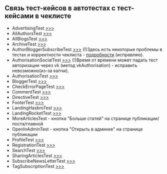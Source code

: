 <h2>Связь тест-кейсов в автотестах с тест-кейсами в чеклисте</h2>
<ul>
<li>AdvertisingTest <a href="https://wiki.changers.team/pages/viewpage.action?pageId=24643044#id-ТестированиеPabloМел-t18">>>></a></li>
<li>AllAuthorsTest <a href="https://wiki.changers.team/pages/viewpage.action?pageId=24643044#id-ТестированиеPabloМел-t16">>>></a></li>
<li>AllBlogsTest <a href="https://wiki.changers.team/pages/viewpage.action?pageId=24643044#id-ТестированиеPabloМел-t17">>>></a></li>
<li>ArchiveTest <a href="https://wiki.changers.team/pages/viewpage.action?pageId=24643044#id-ТестированиеPabloМел-t1">>>></a></li>
<li>AuthorBloggerSubscribeTest <a href="https://wiki.changers.team/pages/viewpage.action?pageId=24643044#id-ТестированиеPabloМел-t2">>>></a> (!)Здесь есть некоторые проблемы в тестах и корректности чеклиста - <a href="https://github.com/PalladiumTeam/autotest-pablomel/issues/15">подробности</a> (исправляю).</li>
<li>AuthorisationSocialTest <a href="https://wiki.changers.team/pages/viewpage.action?pageId=24643044#id-ТестированиеPabloМел-t3">>>></a> (!)Время от времени может падать тест авторизации через vk (метод vkAuthorisation) - исправить невозможно(из-за капчи). </li>
<li>AuthorisationTest <a href="https://wiki.changers.team/pages/viewpage.action?pageId=24643044#id-ТестированиеPabloМел-t4">>>></a></li>
<li>BloggerTest <a href="https://wiki.changers.team/pages/viewpage.action?pageId=24643044#id-ТестированиеPabloМел-t5">>>></a></li>
<li>CheckErrorPageTest <a href="https://wiki.changers.team/pages/viewpage.action?pageId=24643044#id-ТестированиеPabloМел-t6">>>></a></li>
<li>CommentTest <a href="https://wiki.changers.team/pages/viewpage.action?pageId=24643044#id-ТестированиеPabloМел-t7">>>></a></li>
<li>DirectiveTest <a href="https://wiki.aventi.ca/pages/viewpage.action?pageId=24643044#id-ТестированиеPabloМел-t8">>>></a></li>
<li>FooterTest <a href="https://wiki.changers.team/pages/viewpage.action?pageId=24643044#id-ТестированиеPabloМел-t9">>>></a></li> 
<li>LandingHasbroTest <a href="https://wiki.changers.team/pages/viewpage.action?pageId=24643044#id-ТестированиеPabloМел-t10">>>></a></li>
<li>LandingRocketTest <a href="https://wiki.changers.team/pages/viewpage.action?pageId=24643044#id-ТестированиеPabloМел-t10">>>></a></li>
<li>MoreArticlesTest - кнопка "Больше статей" на странице публикации/поста/главной</li>
<li>OpenInAdminTest - кнопка "Открыть в админке" на странице публикации</li>
<li>ProfileTest <a href="https://wiki.changers.team/pages/viewpage.action?pageId=24643044#id-ТестированиеPabloМел-t11">>>></a></li>
<li>RegistrationTest <a href="https://wiki.changers.team/pages/viewpage.action?pageId=24643044#id-ТестированиеPabloМел-t12">>>></a></li>
<li>SearchTest <a href="https://wiki.changers.team/pages/viewpage.action?pageId=24643044#id-ТестированиеPabloМел-t13">>>></a></li>
<li>SharingArticlesTest <a href="https://wiki.changers.team/pages/viewpage.action?pageId=24643044#id-ТестированиеPabloМел-t14">>>></a></li>
<li>SubscribeNewsLetterTest <a href="https://wiki.changers.team/pages/viewpage.action?pageId=24643044#id-ТестированиеPabloМел-t19">>>></a></li>
<li>TagSubscriptionTest <a href="https://wiki.changers.team/pages/viewpage.action?pageId=24643044#id-ТестированиеPabloМел-t15">>>></a></li>